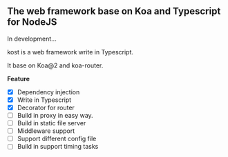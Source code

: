 ## The web framework base on Koa and Typescript for NodeJS

In development...

kost is a web framework write in Typescript.

It base on Koa@2 and koa-router.

**Feature**

* [x] Dependency injection
* [x] Write in Typescript
* [x] Decorator for router
* [ ] Build in proxy in easy way.
* [ ] Build in static file server
* [ ] Middleware support
* [ ] Support different config file
* [ ] Build in support timing tasks
